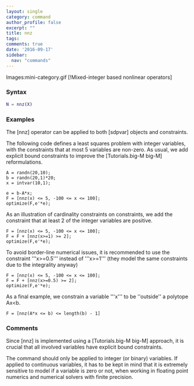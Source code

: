 ```yaml
---
layout: single
category: command
author_profile: false
excerpt: ""
title: nnz
tags:
comments: true
date: '2016-09-17'
sidebar:
  nav: "commands"
---
```


Images:mini-category.gif  [!Mixed-integer based nonlinear operators]

### Syntax

````matlab
N = nnz(X)
````

### Examples

The [nnz] operator can be applied to both [sdpvar] objects and constraints.

The following code defines a least squares problem with integer variables, with the constraints that at most 5 variables are non-zero. As usual, we add explicit bound constraints to improve the [Tutorials.big-M big-M] reformulations.
````matlabb
A = randn(20,10);
b = randn(20,1)*20;
x = intvar(10,1);

e = b-A*x;
F = [nnz(x) <= 5, -100 <= x <= 100];
optimize(F,e'*e);
````

As an illustration of cardinality constraints on constraints, we add the constraint that at least 2 of the integer variables are positive.
````matlabb
F = [nnz(x) <= 5, -100 <= x <= 100];
F = F + [nnz(x>=1) >= 2];
optimize(F,e'*e);
````

To avoid border-line numerical issues, it is recommended to use the constraint '''x>=0.5''' instead of '''x>=1''' (they model the same constraints due to the integrality anyway)
````matlabb
F = [nnz(x) <= 5, -100 <= x <= 100];
F = F + [nnz(x>=0.5) >= 2];
optimize(F,e'*e);
````

As a final example, we constrain a variable '''x''' to be ''outside'' a polytope Ax<b.
````matlabb
F = [nnz(A*x <= b) <= length(b) - 1]
````

### Comments
Since [nnz] is implemented using a [Tutorials.big-M big-M] approach, it is crucial that all involved variables have explicit bound constraints.

The command should only be applied to integer (or binary) variables. If applied to continuous variables, it has to be kept in mind that it is extremely sensitive to model if a variable is zero or not, when working in floating point numerics and numerical solvers with finite precision.
